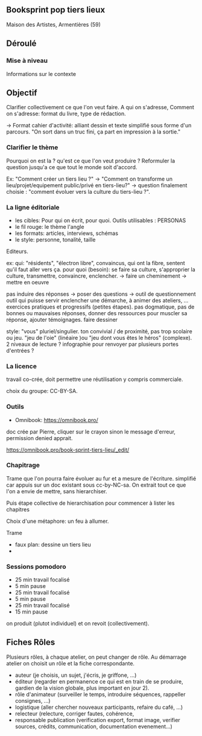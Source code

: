 ## Booksprint pop tiers lieux

Maison des Artistes, Armentières (59)

## Déroulé

### Mise à niveau

Informations sur le contexte


## Objectif 
Clarifier collectivement ce que l'on veut faire. A qui on s'adresse, Comment on s'adresse: format du livre, type de rédaction.

-> Format cahier d'activité: alliant dessin et texte simplifié sous forme d'un parcours.
"On sort dans un truc fini, ça part en impression à la sortie."


### Clarifier le thème

Pourquoi on est la ? qu'est ce que l'on veut produire ?
Reformuler la question jusqu'a ce que tout le monde soit d'accord.

Ex: "Comment créer un tiers lieu ?" -> "Comment on transforme un lieu/projet/equipement public/privé en tiers-lieu?" -> question finalement choisie : "comment évoluer vers la culture du tiers-lieu ?". 



### La ligne éditoriale

- les cibles: Pour qui on écrit, pour quoi. Outils utilisables : PERSONAS
- le fil rouge: le thème l'angle
- les formats: articles, interviews, schémas
- le style: personne, tonalité, taille

Editeurs.

ex: 
qui: "résidents", "électron libre", convaincus, qui ont la fibre, sentent qu'il faut aller vers ça.
pour quoi (besoin): se faire sa culture, s'approprier la culture, transmettre, convaincre, enclencher. -> faire un cheminement -> mettre en oeuvre

pas induire des réponses -> poser des questions -> outil de questionnement
outil qui puisse servir enclencher une démarche, à animer des ateliers, ...
exercices pratiques et progressifs (petites étapes). pas dogmatique, pas de bonnes ou mauvaises réponses, donner des ressources pour muscler sa réponse, ajouter témoignages.
faire dessiner

style: "vous" pluriel/singulier. ton convivial / de proximité, pas trop scolaire ou jeu.
"jeu de l'oie" (linéaire )ou "jeu dont vous êtes le héros" (complexe). 2 niveaux de lecture ? infographie pour renvoyer par plusieurs portes d'entrées ?



### La licence

travail co-crée, doit permettre une réutilisation y compris commerciale.

choix du groupe: CC-BY-SA.


### Outils
- Omnibook: https://omnibook.pro/

doc crée par Pierre, cliquer sur le crayon sinon le message d'erreur, permission denied apprait.

https://omnibook.pro/book-sprint-tiers-lieu/_edit/

### Chapitrage 
Trame que l'on pourra faire évoluer au fur et a mesure de l'écriture.
simplifié car appuis sur un doc existant sous cc-by-NC-sa.
On extrait tout ce que l'on a envie de mettre, sans hierarchiser.

Puis étape collective de hierarchisation pour commencer à lister les chapitres

Choix d'une métaphore: un feu à allumer.

Trame

- faux plan: dessine un tiers lieu
- 


### Sessions pomodoro

- 25 min travail focalisé
- 5 min pause
- 25 min travail focalisé
- 5 min pause
- 25 min travail focalisé
- 15 min pause

on produit (plutot individuel) et on revoit (collectivement).



## Fiches Rôles

Plusieurs rôles, à chaque atelier, on peut changer de rôle.
Au démarrage atelier on choisit un rôle et la fiche correspondante.

- auteur (je choisis, un sujet, j'écris, je griffone, ...)
- éditeur (regarder en permanence ce qui est en train de se produire, gardien de la vision globale, plus important en jour 2).
- rôle d'animateur (surveiller le temps, introduire séquences, rappeller consignes, ...)
- logistique (aller chercher nouveaux participants, refaire du café, ...)
- relecteur (relecture, corriger fautes, cohérence, 
- responsable publication (verification export, format image, verifier sources, crédits, communication, documentation evenement...)

